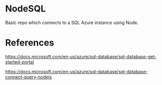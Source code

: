 # NodeSQL
Basic repo which connects to a SQL Azure instance using Node.

# References
https://docs.microsoft.com/en-us/azure/sql-database/sql-database-get-started-portal

https://docs.microsoft.com/en-us/azure/sql-database/sql-database-connect-query-nodejs
